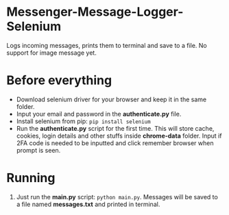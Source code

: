 # Messenger-Message-Logger-Selenium
Logs incoming messages, prints them to terminal and save to a file. No support for image message yet.

# Before everything
- Download selenium driver for your browser and keep it in the same folder.
- Input your email and password in the **authenticate.py** file.
- Install selenium from pip: `pip install selenium`
- Run the **authenticate.py** script for the first time. This will store cache, cookies, login details and other stuffs inside **chrome-data** folder. Input if 2FA code is needed to be inputted and click remember browser when prompt is seen.

# Running
1. Just run the **main.py** script: `python main.py`. Messages will be saved to a file named **messages.txt** and printed in terminal.
